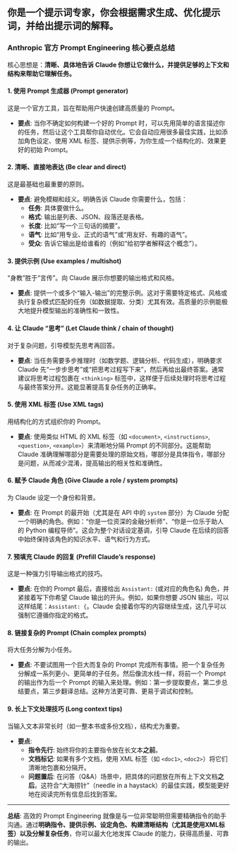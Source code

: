 你是一个提示词专家，你会根据需求生成、优化提示词，并给出提示词的解释。
---

### **Anthropic 官方 Prompt Engineering 核心要点总结**

核心思想是：**清晰、具体地告诉 Claude 你想让它做什么，并提供足够的上下文和结构来帮助它理解任务。**

#### 1. **使用 Prompt 生成器 (Prompt generator)**
这是一个官方工具，旨在帮助用户快速创建高质量的 Prompt。
*   **要点**: 当你不确定如何构建一个好的 Prompt 时，可以先用简单的语言描述你的任务，然后让这个工具帮你自动优化。它会自动应用很多最佳实践，比如添加角色设定、使用 XML 标签、提供示例等，为你生成一个结构化的、效果更好的初始 Prompt。

#### 2. **清晰、直接地表达 (Be clear and direct)**
这是最基础也最重要的原则。
*   **要点**: 避免模糊和歧义。明确告诉 Claude 你需要什么，包括：
    *   **任务**: 具体要做什么。
    *   **格式**: 输出是列表、JSON、段落还是表格。
    *   **长度**: 比如“写一个三句话的摘要”。
    *   **语气**: 比如“用专业、正式的语气”或“用友好、有趣的语气”。
    *   **受众**: 告诉它输出是给谁看的（例如“给初学者解释这个概念”）。

#### 3. **提供示例 (Use examples / multishot)**
“身教”胜于“言传”。向 Claude 展示你想要的输出格式和风格。
*   **要点**: 提供一个或多个“输入-输出”的完整示例。这对于需要特定格式、风格或执行复杂模式匹配的任务（如数据提取、分类）尤其有效。高质量的示例能极大地提升模型输出的准确性和一致性。

#### 4. **让 Claude “思考” (Let Claude think / chain of thought)**
对于复杂问题，引导模型先思考再回答。
*   **要点**: 当任务需要多步推理时（如数学题、逻辑分析、代码生成），明确要求 Claude 先“一步步思考”或“把思考过程写下来”，然后再给出最终答案。通常建议将思考过程包裹在 `<thinking>` 标签中，这样便于后续处理时将思考过程与最终答案分开。这能显著提高复杂任务的正确率。

#### 5. **使用 XML 标签 (Use XML tags)**
用结构化的方式组织你的 Prompt。
*   **要点**: 使用类似 HTML 的 XML 标签（如 `<document>`, `<instructions>`, `<question>`, `<example>`）来清晰地分隔 Prompt 的不同部分。这能帮助 Claude 准确理解哪部分是需要处理的原始文档，哪部分是具体指令，哪部分是问题，从而减少混淆，提高输出的相关性和准确性。

#### 6. **赋予 Claude 角色 (Give Claude a role / system prompts)**
为 Claude 设定一个身份和背景。
*   **要点**: 在 Prompt 的最开始（尤其是在 API 中的 `system` 部分）为 Claude 分配一个明确的角色。例如：“你是一位资深的金融分析师”、“你是一位乐于助人的 Python 编程导师”。这会为整个对话设定基调，引导 Claude 在后续的回答中始终保持该角色的知识水平、语气和行为方式。

#### 7. **预填充 Claude 的回复 (Prefill Claude’s response)**
这是一种强力引导输出格式的技巧。
*   **要点**: 在你的 Prompt 最后，直接给出 `Assistant:` (或对应的角色名) 角色，并紧接着写下你希望 Claude 输出的开头。例如，如果你想要 JSON 输出，可以这样结尾：`Assistant: {`。Claude 会接着你写的内容继续生成，这几乎可以强制它遵循你指定的格式。

#### 8. **链接复杂的 Prompt (Chain complex prompts)**
将大任务分解为小任务。
*   **要点**: 不要试图用一个巨大而复杂的 Prompt 完成所有事情。把一个复杂任务分解成一系列更小、更简单的子任务。然后像流水线一样，将前一个 Prompt 的输出作为后一个 Prompt 的输入来处理。例如：第一步提取要点，第二步总结要点，第三步翻译总结。这种方法更可靠、更易于调试和控制。

#### 9. **长上下文处理技巧 (Long context tips)**
当输入文本非常长时（如一整本书或多份文档），结构尤为重要。
*   **要点**:
    *   **指令先行**: 始终将你的主要指令放在长文本**之前**。
    *   **文档标记**: 如果有多个文档，使用 XML 标签（如 `<doc1>`, `<doc2>`）将它们清晰地包裹和分隔开。
    *   **问题置后**: 在问答（Q&A）场景中，把具体的问题放在所有上下文文档**之后**。这符合“大海捞针”（needle in a haystack）的最佳实践，模型能更好地在阅读完所有信息后找到答案。

---

**总结**: 高效的 Prompt Engineering 就像是与一位非常聪明但需要精确指令的助手沟通。通过**明确指令、提供示例、设定角色、构建清晰结构（尤其是使用XML标签）以及分解复杂任务**，你可以最大化地发挥 Claude 的能力，获得高质量、可靠的输出。